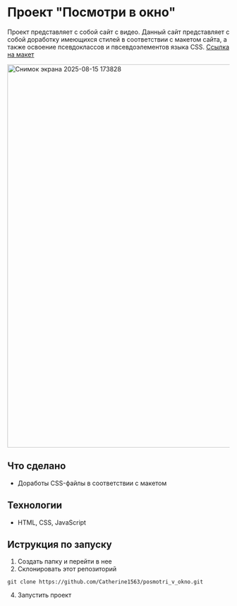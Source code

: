 # Проект "Посмотри в окно"
Проект представляет с собой сайт с видео. Данный сайт представляет с собой доработку имеющихся стилей в соответствии с макетом сайта, а также освоение псевдоклассов и пвсевдоэлементов языка CSS. 
[Ссылка на макет](https://www.figma.com/design/QHcvX1RsUI89CulRB7HLk6/-4-%D0%9F%D0%BE%D1%81%D0%BC%D0%BE%D1%82%D1%80%D0%B8-%D0%B2-%D0%BE%D0%BA%D0%BD%D0%BE?node-id=0-1&t=cF4gCSNC5jURg6kN-0)

<img width="1712" height="867" alt="Снимок экрана 2025-08-15 173828" src="https://github.com/user-attachments/assets/e424181c-0a9b-4590-a573-a13d46f2728d" />

## Что сделано
* Доработы CSS-файлы в соответствии с макетом

## Технологии
* HTML, CSS, JavaScript

## Иструкция по запуску
1. Создать папку и перейти в нее
2. Склонировать этот репозиторий
```
git clone https://github.com/Catherine1563/posmotri_v_okno.git
```
4. Запустить проект
